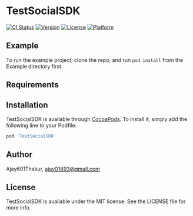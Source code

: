 # TestSocialSDK

[![CI Status](https://img.shields.io/travis/Ajay601Thakur/TestSocialSDK.svg?style=flat)](https://travis-ci.org/Ajay601Thakur/TestSocialSDK)
[![Version](https://img.shields.io/cocoapods/v/TestSocialSDK.svg?style=flat)](https://cocoapods.org/pods/TestSocialSDK)
[![License](https://img.shields.io/cocoapods/l/TestSocialSDK.svg?style=flat)](https://cocoapods.org/pods/TestSocialSDK)
[![Platform](https://img.shields.io/cocoapods/p/TestSocialSDK.svg?style=flat)](https://cocoapods.org/pods/TestSocialSDK)

## Example

To run the example project, clone the repo, and run `pod install` from the Example directory first.

## Requirements

## Installation

TestSocialSDK is available through [CocoaPods](https://cocoapods.org). To install
it, simply add the following line to your Podfile:

```ruby
pod 'TestSocialSDK'
```

## Author

Ajay601Thakur, ajay01493@gmail.com

## License

TestSocialSDK is available under the MIT license. See the LICENSE file for more info.

